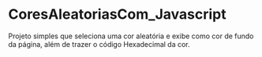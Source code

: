 # CoresAleatoriasCom_Javascript
Projeto simples que seleciona uma cor aleatória e exibe como cor de fundo da página, além de trazer o código Hexadecimal da cor.
